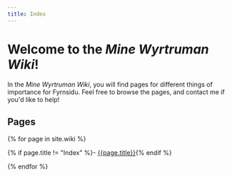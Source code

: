 ```yaml
---
title: Index
---
```


# Welcome to the *Mine Wyrtruman Wiki*!

In the *Mine Wyrtruman Wiki*, you will find pages for different things of importance for Fyrnsidu. Feel free to browse the pages, and contact me if you'd like to help!

## Pages
<div markdown=1 style="columns:auto auto">

{% for page in site.wiki %}

{% if page.title != "Index" %}- [{{page.title}}]({{page.url}}){% endif %}

{% endfor %}

</div>
